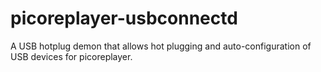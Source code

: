 # picoreplayer-usbconnectd
A USB hotplug demon that allows hot plugging and auto-configuration of USB devices for picoreplayer.
